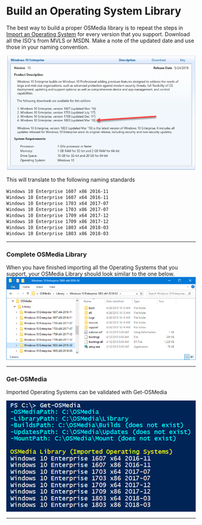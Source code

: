 # Build an Operating System Library

The best way to build a proper OSMedia library is to repeat the steps in [Import an Operating System](/osmedia/how-to/import-an-operating-system.md) for every version that you support.  Download all the ISO's from MVLS or MSDN.  Make a note of the updated date and use those in your naming convention.

![](/assets/2018-06-18_11-29-13.png)

This will translate to the following naming standards

```
Windows 10 Enterprise 1607 x86 2016-11
Windows 10 Enterprise 1607 x64 2016-11
Windows 10 Enterprise 1703 x64 2017-07
Windows 10 Enterprise 1703 x86 2017-07
Windows 10 Enterprise 1709 x64 2017-12
Windows 10 Enterprise 1709 x86 2017-12
Windows 10 Enterprise 1803 x64 2018-03
Windows 10 Enterprise 1803 x86 2018-03
```

---

### Complete OSMedia Library

When you have finished importing all the Operating Systems that you support, your OSMedia Library should look similar to the one below.  
![](/assets/2018-06-26_10-29-03.png)

---

### Get-OSMedia

Imported Operating Systems can be validated with Get-OSMedia

![](/assets/2018-06-26_10-26-27.png)

---



